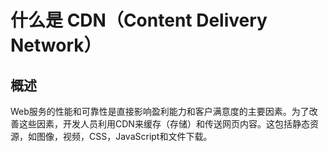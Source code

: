 # 什么是 CDN（Content Delivery Network）

## 概述

Web服务的性能和可靠性是直接影响盈利能力和客户满意度的主要因素。为了改善这些因素，开发人员利用CDN来缓存（存储）和传送网页内容。这包括静态资源，如图像，视频，CSS，JavaScript和文件下载。



